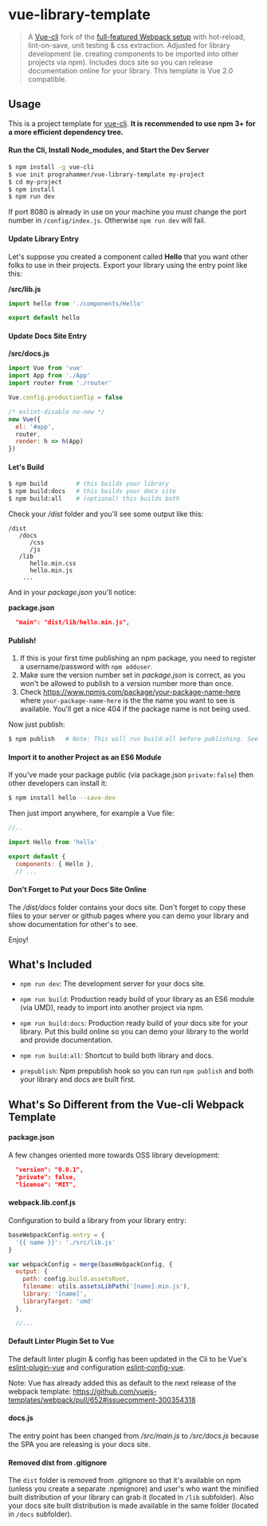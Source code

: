 # vue-library-template

> A [Vue-cli](https://github.com/vuejs/vue-cli) fork of the [full-featured Webpack setup](http://vuejs-templates.github.io/webpack) with hot-reload, lint-on-save, unit testing & css extraction.
> Adjusted for library development (ie. creating components to be imported into other projects via npm).
> Includes docs site so you can release documentation online for your library.
> This template is Vue 2.0 compatible. 

## Usage

This is a project template for [vue-cli](https://github.com/vuejs/vue-cli). **It is recommended to use npm 3+ for a more efficient dependency tree.**  

#### Run the Cli, Install Node_modules, and Start the Dev Server

``` bash
$ npm install -g vue-cli
$ vue init prograhammer/vue-library-template my-project
$ cd my-project
$ npm install
$ npm run dev
```

If port 8080 is already in use on your machine you must change the port number in `/config/index.js`. Otherwise `npm run dev` will fail.

#### Update Library Entry

Let's suppose you created a component called **Hello** that you want other folks to use in their projects. Export your library using the entry point like this:  

**/src/lib.js**
```javascript
import hello from './components/Hello'

export default hello
```

#### Update Docs Site Entry

**/src/docs.js**
```javascript
import Vue from 'vue'
import App from './App'
import router from './router'

Vue.config.productionTip = false

/* eslint-disable no-new */
new Vue({
  el: '#app',
  router,
  render: h => h(App)
})
```

#### Let's Build

``` bash
$ npm build        # this builds your library
$ npm build:docs   # this builds your docs site
$ npm build:all    # (optional) this builds both
```

Check your */dist* folder and you'll see some output like this:  

```
/dist
   /docs
      /css
      /js
   /lib
      hello.min.css
      hello.min.js
    ...
```

And in your *package.json* you'll notice:  

**package.json**

```json
  "main": "dist/lib/hello.min.js",
```

#### Publish!

1. If this is your first time publishing an npm package, you need to register a username/password with `npm adduser`.  
2. Make sure the version number set in *package.json* is correct, as you won't be allowed to publish to a version number more than once.  
3. Check https://www.npmjs.com/package/your-package-name-here where `your-package-name-here` is the the name you want to see is available.   You'll get a nice 404 if the package name is not being used.  

Now just publish:  

``` bash
$ npm publish   # Note: This will run build:all before publishing. See package.json prepublish (hook).
```

#### Import it to another Project as an ES6 Module

If you've made your package public (via package.json `private:false`) then other developers can install it:  

``` bash
$ npm install hello --save-dev
```

Then just import anywhere, for example a Vue file:  

```javascript
//..

import Hello from 'hello'

export default {
  components: { Hello },
  // ...

```

#### Don't Forget to Put your Docs Site Online

The */dist/docs* folder contains your docs site. Don't forget to copy these files to your server or github pages where you can demo your library and show documentation for other's to see.  
  
Enjoy!  


## What's Included

- `npm run dev`: The development server for your docs site.

- `npm run build`: Production ready build of your library as an ES6 module (via UMD), ready to import into another project via npm.

- `npm run build:docs`: Production ready build of your docs site for your library. Put this build online so you can demo your library to the world and provide documentation.

- `npm run build:all`: Shortcut to build both library and docs.  

- `prepublish`: Npm prepublish hook so you can run `npm publish` and both your library and docs are built first.

## What's So Different from the Vue-cli Webpack Template

#### package.json

A few changes oriented more towards OSS library development:  

```json
  "version": "0.0.1",
  "private": false,
  "license": "MIT",
```

#### webpack.lib.conf.js

Configuration to build a library from your library entry:

```javascript
baseWebpackConfig.entry = {
  '{{ name }}': './src/lib.js'
}

var webpackConfig = merge(baseWebpackConfig, {
  output: {
    path: config.build.assetsRoot,
    filename: utils.assetsLibPath('[name].min.js'),
    library: '[name]',
    libraryTarget: 'umd'
  },

  //...
```

#### Default Linter Plugin Set to Vue

The default linter plugin & config has been updated in the Cli to be Vue's [eslint-plugin-vue](https://github.com/vuejs/eslint-plugin-vue) and configuration [eslint-config-vue](https://github.com/vuejs/eslint-config-vue).  
  
Note: Vue has already added this as default to the next release of the webpack template: https://github.com/vuejs-templates/webpack/pull/652#issuecomment-300354318  

#### docs.js

The entry point has been changed from */src/main.js* to */src/docs.js* because the SPA you are releasing is your docs site.  

#### Removed dist from .gitignore

The `dist` folder is removed from .gitignore so that it's available on npm (unless you create a separate .npmignore) and user's who want the minified built distribution of your library can grab it (located in `/lib` subfolder). Also your docs site built distribution is made available in the same folder (located in `/docs` subfolder).  

